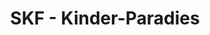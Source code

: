 ---
title: "SKF - Kinder-Paradies"
url: /recklinghausen/skf-kinder-paradies/
shop: Gebrauchtwaren
---